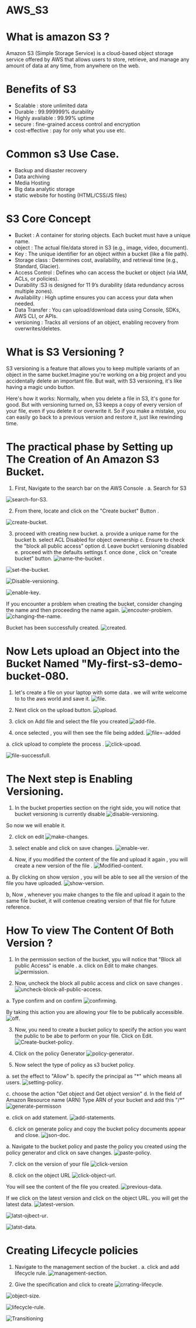 # AWS_S3

# What is amazon S3 ?
Amazon S3 (Simple Storage Service) is a cloud-based object storage service offered by AWS that allows users to store, retrieve, and manage any amount of data at any time, from anywhere on the web.

# Benefits of S3
- Scalable : store unlimited data
- Durable : 99.999999% durability
- Highly available : 99.99% uptime
- secure : fine-grained access control and encryption
- cost-effective : pay for only what you use etc.

# Common s3 Use Case.
- Backup and disaster recovery
- Data archiving
- Media Hosting
- Big data analytic storage
- static website for hosting (HTML/CSS/JS files)

# S3 Core Concept
- Bucket : A container for storing objects. Each bucket must have a unique name.
- object : The actual file/data stored in S3 (e.g., image, video, document).
- Key : The unique identifier for an object within a bucket (like a file path).
- Storage class : Determines cost, availability, and retrieval time (e.g., Standard, Glacier).
- Access Control : Defines who can access the bucket or object (via IAM, ACLs, or policies).
- Durability :S3 is designed for 11 9’s durability (data redundancy across multiple zones).
- Availability : High uptime ensures you can access your data when needed.
- Data Transfer : You can upload/download data using Console, SDKs, AWS CLI, or APIs.
- versioning : Tracks all versions of an object, enabling recovery from overwrites/deletes.

# What is S3 Versioning ?
S3 versioning is a feature that allows you to keep multiple variants of an object in the same bucket.Imagine you're working on a big project and you accidentally delete an important file. But wait, with S3 versioning, it's like having a magic undo button.

Here's how it works: Normally, when you delete a file in S3, it's gone for good. But with versioning turned on, S3 keeps a copy of every version of your file, even if you delete it or overwrite it. So if you make a mistake, you can easily go back to a previous version and restore it, just like rewinding time.

# The practical phase by Setting up The Creation of An Amazon S3 Bucket. 
1. First, Navigate to the search bar on the AWS Console .
a. Search for S3

![search-for-S3](./New-pic-/1.Search-S3.png).

2. From there, locate and click on the "Create bucket" Button .

![create-bucket](./New-pic-/2.CREATE-BUCKET.png).

3. proceed with creating new bucket.
a. provide a unique name for the bucket
b. select ACL Disabled for object ownership
c. Ensure to check the "block all public access" option 
d. Leave buckrt versioning disabled
e. proceed with the defaults settings
f. once done , click on "create bucket" button.
![name-the-bucket](./New-pic-/3.Nmae-the-bucket.png) .

![set-the-bucket](./New-pic-/4.SET-THE-BUCKET.png).

![Disable-versioning](./New-pic-/5.Disable-versioning.png).

![enable-key](./New-pic-/6.enable-key.png).

If you encounter a problem when creating the bucket, consider changing the name and then proceeding the name again.
![encouter-problem](./New-pic-/7.encounter-problem.png).
![changing-the-name](./New-pic-/8.change-name.png).

Bucket has been successfully created.
![created](./New-pic-/9.created.png).


# Now Lets upload an Object into the Bucket Named "My-first-s3-demo-bucket-080.

1. let's create a file on your laptop with some data . we will write welcome to to the aws world and save it.
![file](./New-pic-/10.FILE.png).

2. Next click on the upload button.
![upload](./New-pic-/11.UPLOAD.png).

3. click on Add file and select the file you created 
![add-file](./New-pic-/12.select-add-file.png).

4. once selected , you will then see the file being added. 
![file=-added](./New-pic-/13.file-added.png)

a. click upload to complete the process .
![click-upoad](./New-pic-/14.click-upload.png).

![file-successfull](./New-pic-/15.file-successful.png).


# The Next step is Enabling Versioning.
1. In the bucket properties section on the right side, you will notice that bucket versioning is currently disable 
![disable-versioning](./New-pic-/16.disable-versioning.png).

So now we will enable it.

2. click on edit 
![make-changes](./New-pic-/17.make-changes.png).

3. select enable and click on save changes.
![enable-ver](./New-pic-/18.enable-ver.png).

4. Now, if you modified the content of the file and upload it again , you will create a new version of the file .
![Modified-content](./New-pic-/19.modifed-content.png).

a. By clicking on show version , you will be able to see all the version of the file you have uploaded.
![show-version](./New-pic-/20.show-version.png).

b, Now , whenever you make changes to the file and upload it again to the same file bucket, it will contenue creating version of that file for future reference.

# How To view The Content Of Both Version ?
1. In the permission section of the bucket, ypu will notice that "Block all public Access" is enable .
a. click on Edit to make changes.
![permission](./New-pic-/21.permission.png).

2. Now, uncheck the block all public access and 
click on save changes .
![uncheck-block-all-public-access](./New-pic-/22.%20unceck-block-access.png).

a. Type confirm and on confirm 
![confirming](./New-pic-/23.confirm-changes.png).

By taking this action you are allowing your file to be publically accessible. 
![off](./New-pic-/24.off.png).

3. Now, you need to create a bucket policy to specify the action you want the public to be abe to perform on your file. Click on Edit.
![Create-bucket-policy](./New-pic-/25.bucket-policy.png).

4. Click on the policy Generator
![policy-generator](./New-pic-/26.Policy-generated.png).

5. Now select the type of policy as s3 bucket policy.

a. set the effect to "Allow"
b. specify the principal as "*" which means all users.
![setting-policy](./New-pic-/27.setting-policy.png).

c. choose the action "Get object and Get object version" 
d. In the field of Amazon Resource name (ARN) Type ARN of your bucket and add this "/*"
![generate-permisson](./New-pic-/28.Generate-policy.png)

e. click on add statement.
![add-statements](./New-pic-/29.add-permission.png).

6. click on generate policy and copy the bucket policy documents appear and close.
![json-doc](./New-pic-/30.json-document.png).

a. Navigate to the bucket policy and paste the policy you created using the policy generator and click on save changes.
![paste-policy](./New-pic-/31.paste-policy.png).

7. click on the version of your file 
![click-version](./New-pic-/32.click-version-of-your-file.png)

8. click on the object URL
![click-object-url](./New-pic-/33.%20click-on-object-url.png).

You will see the content of the file you created.
![previous-data](./New-pic-/34.previous-data.png).

If we click on the latest version and click on the object URL. you will get the latest data.
![latest-version](./New-pic-/35.latest-version.png).

![latst-ojbect-ur](./New-pic-/36.latest-objet-url.png).

![latst-data](./New-pic-/37.latest-data.png).


# Creating Lifecycle policies
1. Navigate to the management section of the bucket .
a. click and add lifecycle rule.
![management-section](./New-pic-/38.management-section.png).

2. Give the specification and click to create 
![crrating-lifecycle](./New-pic-/39.creating-lifecycle.png).

![object-size](./New-pic-/40.object-size.png).

![lifecycle-rule](./New-pic-/41.lifecycle-rule.png).

![Transitioning](./New-pic-/42.transitioning.png)